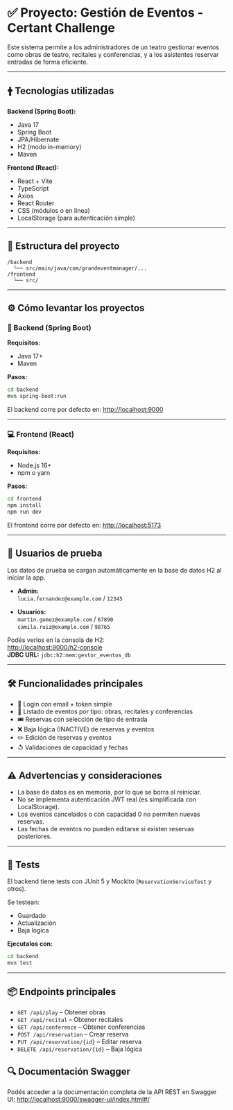 # ✅ Proyecto: Gestión de Eventos - Certant Challenge

Este sistema permite a los administradores de un teatro gestionar eventos como obras de teatro, recitales y conferencias, y a los asistentes reservar entradas de forma eficiente.

---

## 🛉 Tecnologías utilizadas

**Backend (Spring Boot):**
- Java 17
- Spring Boot
- JPA/Hibernate
- H2 (modo in-memory)
- Maven

**Frontend (React):**
- React + Vite
- TypeScript
- Axios
- React Router
- CSS (módulos o en línea)
- LocalStorage (para autenticación simple)

---

## 📁 Estructura del proyecto

```
/backend
  └── src/main/java/com/grandeventmanager/...
/frontend
  └── src/
```

---

## ⚙️ Cómo levantar los proyectos

### 🚀 Backend (Spring Boot)

**Requisitos:**
- Java 17+
- Maven

**Pasos:**
```bash
cd backend
mvn spring-boot:run
```
El backend corre por defecto en: [http://localhost:9000](http://localhost:9000)

---

### 💻 Frontend (React)

**Requisitos:**
- Node.js 16+
- npm o yarn

**Pasos:**
```bash
cd frontend
npm install
npm run dev
```
El frontend corre por defecto en: [http://localhost:5173](http://localhost:5173)

---

## 📝 Usuarios de prueba

Los datos de prueba se cargan automáticamente en la base de datos H2 al iniciar la app.

- **Admin:**  
  `lucia.fernandez@example.com` / `12345`

- **Usuarios:**  
  `martin.gomez@example.com` / `67890`  
  `camila.ruiz@example.com` / `98765`

Podés verlos en la consola de H2:  
[http://localhost:9000/h2-console](http://localhost:9000/h2-console)  
**JDBC URL:** `jdbc:h2:mem:gestor_eventos_db`

---

## 🛠️ Funcionalidades principales

- 🔐 Login con email + token simple
- 📅 Listado de eventos por tipo: obras, recitales y conferencias
- 🎟️ Reservas con selección de tipo de entrada
- ❌ Baja lógica (INACTIVE) de reservas y eventos
- ✏️ Edición de reservas y eventos
- ↺ Validaciones de capacidad y fechas

---

## ⚠️ Advertencias y consideraciones

- La base de datos es en memoria, por lo que se borra al reiniciar.
- No se implementa autenticación JWT real (es simplificada con LocalStorage).
- Los eventos cancelados o con capacidad 0 no permiten nuevas reservas.
- Las fechas de eventos no pueden editarse si existen reservas posteriores.

---

## 🔪 Tests

El backend tiene tests con JUnit 5 y Mockito (`ReservationServiceTest` y otros).

Se testean:
- Guardado
- Actualización
- Baja lógica

**Ejecutalos con:**
```bash
cd backend
mvn test
```

---

## 📦 Endpoints principales

- `GET /api/play` – Obtener obras
- `GET /api/recital` – Obtener recitales
- `GET /api/conference` – Obtener conferencias
- `POST /api/reservation` – Crear reserva
- `PUT /api/reservation/{id}` – Editar reserva
- `DELETE /api/reservation/{id}` – Baja lógica


## 🔍 Documentación Swagger
Podés acceder a la documentación completa de la API REST en Swagger UI:
[http://localhost:9000/swagger-ui/index.html#/](http://localhost:9000/swagger-ui/index.html#/)

